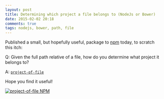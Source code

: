```yaml
---
layout: post
title: Determining which project a file belongs to (NodeJs or Bower)
date: 2015-02-02 20:18
comments: true
tags: nodejs, bower, path, file
---
```


Published a small, but hopefully useful, package to
[npm](https://www.npmjs.com/package/project-of-file) today,
to scratch this itch:

Q: Given the full path relative of a file,
how do you determine what project it belongs to?

A: [`project-of-file`](https://github.com/bguiz/project-of-file)

Hope you find it useful!

[![project-of-file NPM](https://nodei.co/npm/project-of-file.png?compact=true)](https://github.com/bguiz/project-of-file)
